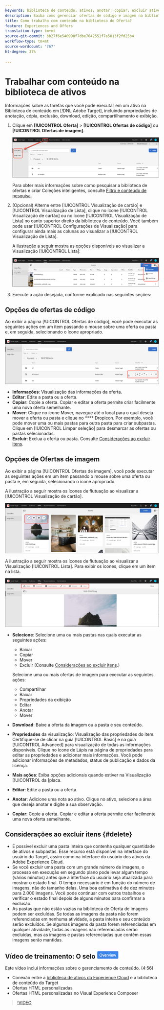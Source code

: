 ```yaml
---
keywords: biblioteca de conteúdo; ativos; anotar; copiar; excluir ativo; baixar ativo; editar conteúdo; compartilhar cartão; exibir propriedades do conteúdo
description: Saiba como gerenciar ofertas de código e imagem na biblioteca do Adobe Target Oferta. Saiba como visualização os detalhes de uma oferta e como editar, copiar, mover ou excluir ofertas.
title: Como trabalho com conteúdo na biblioteca do Oferta?
feature: Experiences and Offers
translation-type: tm+mt
source-git-commit: bb27f6e540998f7dbe7642551f7a5013f2fd25b4
workflow-type: tm+mt
source-wordcount: '767'
ht-degree: 37%

---
```



# Trabalhar com conteúdo na biblioteca de ativos

Informações sobre as tarefas que você pode executar em um ativo na Biblioteca de conteúdo em [!DNL Adobe Target], incluindo propriedades de anotação, cópia, exclusão, download, edição, compartilhamento e exibição.

1. Clique em **[!UICONTROL Oferta]** > **[!UICONTROL Ofertas de código]** ou **[!UICONTROL Ofertas de imagem]**.

   ![Guias Ofertas de código e Ofertas de imagem](/help/c-experiences/c-manage-content/assets/offers-both.png)

   Para obter mais informações sobre como pesquisar a biblioteca de ofertas e criar Coleções inteligentes, consulte [Filtro e conteúdo de pesquisa](/help/c-experiences/c-manage-content/filter-and-search-content.md#concept_3B59B8F025BF4CEA82ECC5199D365276).

1. (Opcional) Alterne entre [!UICONTROL Visualização de cartão] e [!UICONTROL Visualização de Lista], clique no ícone [!UICONTROL Visualização de cartão] ou no ícone [!UICONTROL Visualização de Lista] no canto superior direito da biblioteca de conteúdo. Você também pode usar [!UICONTROL Configurações de Visualização] para configurar ainda mais as colunas ao visualizar a [!UICONTROL Visualização de Lista].

   A ilustração a seguir mostra as opções disponíveis ao visualizar a Visualização [!UICONTROL Lista]:

   ![Opções de Visualização de lista](/help/c-experiences/c-manage-content/assets/view-settings-options.png)

1. Execute a ação desejada, conforme explicado nas seguintes seções:

## Opções de ofertas de código

Ao exibir a página [!UICONTROL Ofertas de código], você pode executar as seguintes ações em um item passando o mouse sobre uma oferta ou pasta e, em seguida, selecionando o ícone apropriado.

![Ícones de flutuação na guia Ofertas de código](/help/c-experiences/c-manage-content/assets/code-offers-hover-icons.png)

* **Informações**: Visualização das informações da oferta.
* **Editar**: Edite a pasta ou a oferta.
* **Copiar**: Copie a oferta. Copiar e editar a oferta permite criar facilmente uma nova oferta semelhante.
* **Mover**: Clique no ícone Mover, navegue até o local para o qual deseja mover a oferta ou pasta e clique no  **** Dropicon. Por exemplo, você pode mover uma ou mais pastas para outra pasta para criar subpastas. Clique em [!UICONTROL Limpar seleção] para desmarcar as ofertas ou pastas selecionadas.
* **Excluir**: Exclua a oferta ou pasta. Consulte [Considerações ao excluir itens](#delete).

## Opções de Ofertas de imagem

Ao exibir a página [!UICONTROL Ofertas de imagem], você pode executar as seguintes ações em um item passando o mouse sobre uma oferta ou pasta e, em seguida, selecionando o ícone apropriado.

A ilustração a seguir mostra os ícones de flutuação ao visualizar a [!UICONTROL Visualização de cartão].

![Ícones de flutuação na guia Ofertas de imagem quando estiver na Visualização da placa](/help/c-experiences/c-manage-content/assets/image-offers-hover-icons.png)

A ilustração a seguir mostra os ícones de flutuação ao visualizar a Visualização [!UICONTROL Lista]. Para exibir os ícones, clique em um item na lista.

![Ícones de flutuação na guia Ofertas de imagem quando em Visualização de Lista](/help/c-experiences/c-manage-content/assets/list-view-hover.png)

* **Selecione**: Selecione uma ou mais pastas nas quais executar as seguintes ações:

   * Baixar
   * Copiar
   * Mover
   * Excluir (Consulte [Considerações ao excluir itens](#delete).)

   Selecione uma ou mais ofertas de imagem para executar as seguintes ações:

   * Compartilhar
   * Baixar
   * Propriedades da exibição
   * Editar
   * Anotar
   * Mover 


* **Download**: Baixe a oferta da imagem ou a pasta e seu conteúdo.
* **Propriedades** da visualização: Visualização das propriedades do item. Certifique-se de clicar na guia [!UICONTROL Basic] e na guia [!UICONTROL Advanced] para visualização de todas as informações disponíveis. Clique no ícone de Lápis na página de propriedades para editar as propriedades e adicionar mais informações. Você pode adicionar informações de metadados, status de publicação e dados da licença.
* **Mais ações**: Exiba opções adicionais quando estiver na Visualização [!UICONTROL  da ]placa.
* **Editar**: Edite a pasta ou a oferta.
* **Anotar**: Adicione uma nota ao ativo. Clique no ativo, selecione a área que deseja anotar e digite a sua observação.
* **Copiar**: Copie a oferta. Copiar e editar a oferta permite criar facilmente uma nova oferta semelhante.

## Considerações ao excluir itens {#delete}

* É possível excluir uma pasta inteira que contenha qualquer quantidade de ativos e subpastas. Esse recurso está disponível na interface do usuário do Target, assim como na interface do usuário dos ativos da Adobe Experience Cloud.
* Se você excluir uma pasta com um grande número de imagens, o processo em execução em segundo plano pode levar algum tempo (vários minutos) antes que a interface do usuário seja atualizada para mostrar o estado final. O tempo necessário é em função do número de imagens, não do tamanho delas. Uma boa estimativa é de dez minutos para 2.000 imagens. Você pode continuar com outros trabalhos e verificar o estado final depois de alguns minutos para confirmar a exclusão.
* As pastas que não estão vazias na biblioteca de Oferta de imagens podem ser excluídas. Se todas as imagens da pasta não forem referenciadas em nenhuma atividade, a pasta inteira e seu conteúdo serão excluídos. Se algumas imagens da pasta forem referenciadas em qualquer atividade, todas as imagens não referenciadas serão excluídas, mas as imagens e pastas referenciadas que contêm essas imagens serão mantidas.

## Vídeo de treinamento: O selo ![Visão geral do repositório de conteúdo](/help/assets/overview.png)

Este vídeo inclui informações sobre o gerenciamento de conteúdo. (4:56)

* Conexão entre a [biblioteca de ativos da Experience Cloud](https://experienceleague.adobe.com/docs/core-services/interface/assets/creative-cloud.html) e a biblioteca de conteúdo do Target
* Ofertas HTML personalizadas
* Ofertas HTML personalizadas no Visual Experience Composer

>[!VIDEO](https://video.tv.adobe.com/v/17387)